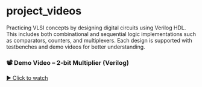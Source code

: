 # project_videos
Practicing VLSI concepts by designing digital circuits using Verilog HDL. This includes both combinational and sequential logic implementations such as comparators, counters, and multiplexers. Each design is supported with testbenches and demo videos for better understanding.
### 📽️ Demo Video – 2-bit Multiplier (Verilog)
[▶️ Click to watch](https://github.com/Dharshini-21454/project_videos/blob/main/2bit_multiplier_verilog.mp4.mp4)

